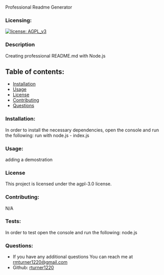 
  ### <Your-Project-Title>
  Professional Readme Generator

  ### Licensing:
  [![license: AGPL_v3](https://img.shields.io/badge/license-AGPL_v3-blue.svg)](https://www.gnu.org/licenses/agpl-3.0.html)

  ### Description
  Creating professional README.md with Node.js

  ## Table of contents:
  * [Installation](#installation)
  * [Usage](#usage)
  * [License](#license)
  * [Contributing](#contributing)
  * [Questions](#questions) 
   
  ### Installation:
  In order to install the necessary dependencies, open the console and run the following:
  run with node.js - index.js
  
  ### Usage:
  adding a demostration

  ### License
  This project is licensed under the agpl-3.0 license.

  ### Contributing:
  N/A

  ### Tests:
  In order to test open the console and run the following:
  node.js

  ### Questions:
  - If you have any additional questions You can reach me at rmturner1220@gmail.com
  - Github: [rturner1220](https://github.com/rturner1220)
  